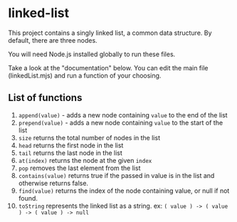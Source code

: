 # linked-list

This project contains a singly linked list, a common data structure. By default, there are three nodes.

You will need Node.js installed globally to run these files.

Take a look at the "documentation" below. You can edit the main file (linkedList.mjs) and run a function of your choosing.

## List of functions

1. ```append(value)``` - adds a new node containing ```value``` to the end of the list
2. ```prepend(value)``` - adds a new node containing ```value``` to the start of the list
3. ```size``` returns the total number of nodes in the list
4. ```head``` returns the first node in the list
5. ```tail``` returns the last node in the list
6. ```at(index)``` returns the node at the given ```index```
7. ```pop``` removes the last element from the list
8. ```contains(value)``` returns true if the passed in value is in the list and otherwise returns false.
9. ```find(value)``` returns the index of the node containing value, or null if not found.
10. ```toString``` represents the linked list as a string. ex: ```( value ) -> ( value ) -> ( value ) -> null```
